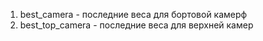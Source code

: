 1. best_camera - последние веса для бортовой камерф
2. best_top_camera - последние веса для верхней камер
